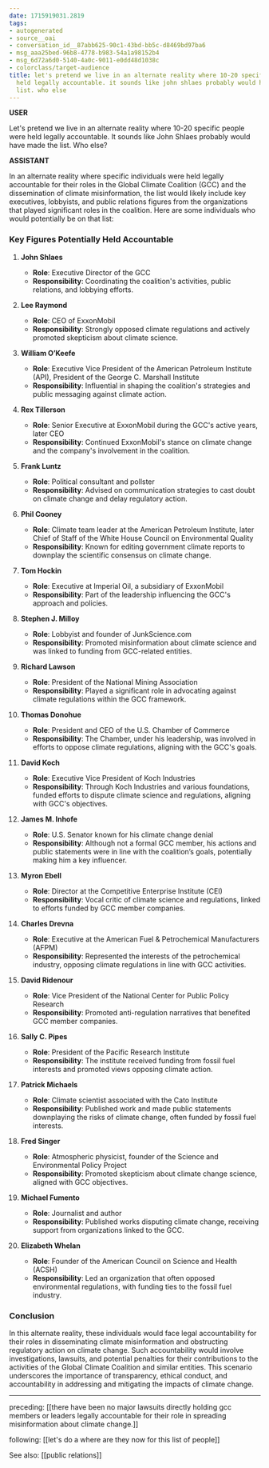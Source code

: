 ```yaml
---
date: 1715919031.2819
tags:
- autogenerated
- source__oai
- conversation_id__87abb625-90c1-43bd-bb5c-d8469bd97ba6
- msg_aaa25bed-96b8-4778-b983-54a1a98152b4
- msg_6d72a6d0-5140-4a0c-9011-e0dd48d1038c
- colorclass/target-audience
title: let's pretend we live in an alternate reality where 10-20 specific people were
  held legally accountable. it sounds like john shlaes probably would have made the
  list. who else
---
```


**USER**

Let's pretend we live in an alternate reality where 10-20 specific people were held legally accountable. It sounds like John Shlaes probably would have made the list. Who else?


**ASSISTANT**

In an alternate reality where specific individuals were held legally accountable for their roles in the Global Climate Coalition (GCC) and the dissemination of climate misinformation, the list would likely include key executives, lobbyists, and public relations figures from the organizations that played significant roles in the coalition. Here are some individuals who would potentially be on that list:

### Key Figures Potentially Held Accountable

1. **John Shlaes**
   - **Role**: Executive Director of the GCC
   - **Responsibility**: Coordinating the coalition's activities, public relations, and lobbying efforts.

2. **Lee Raymond**
   - **Role**: CEO of ExxonMobil
   - **Responsibility**: Strongly opposed climate regulations and actively promoted skepticism about climate science.

3. **William O’Keefe**
   - **Role**: Executive Vice President of the American Petroleum Institute (API), President of the George C. Marshall Institute
   - **Responsibility**: Influential in shaping the coalition's strategies and public messaging against climate action.

4. **Rex Tillerson**
   - **Role**: Senior Executive at ExxonMobil during the GCC's active years, later CEO
   - **Responsibility**: Continued ExxonMobil's stance on climate change and the company's involvement in the coalition.

5. **Frank Luntz**
   - **Role**: Political consultant and pollster
   - **Responsibility**: Advised on communication strategies to cast doubt on climate change and delay regulatory action.

6. **Phil Cooney**
   - **Role**: Climate team leader at the American Petroleum Institute, later Chief of Staff of the White House Council on Environmental Quality
   - **Responsibility**: Known for editing government climate reports to downplay the scientific consensus on climate change.

7. **Tom Hockin**
   - **Role**: Executive at Imperial Oil, a subsidiary of ExxonMobil
   - **Responsibility**: Part of the leadership influencing the GCC's approach and policies.

8. **Stephen J. Milloy**
   - **Role**: Lobbyist and founder of JunkScience.com
   - **Responsibility**: Promoted misinformation about climate science and was linked to funding from GCC-related entities.

9. **Richard Lawson**
   - **Role**: President of the National Mining Association
   - **Responsibility**: Played a significant role in advocating against climate regulations within the GCC framework.

10. **Thomas Donohue**
    - **Role**: President and CEO of the U.S. Chamber of Commerce
    - **Responsibility**: The Chamber, under his leadership, was involved in efforts to oppose climate regulations, aligning with the GCC's goals.

11. **David Koch**
    - **Role**: Executive Vice President of Koch Industries
    - **Responsibility**: Through Koch Industries and various foundations, funded efforts to dispute climate science and regulations, aligning with GCC's objectives.

12. **James M. Inhofe**
    - **Role**: U.S. Senator known for his climate change denial
    - **Responsibility**: Although not a formal GCC member, his actions and public statements were in line with the coalition’s goals, potentially making him a key influencer.

13. **Myron Ebell**
    - **Role**: Director at the Competitive Enterprise Institute (CEI)
    - **Responsibility**: Vocal critic of climate science and regulations, linked to efforts funded by GCC member companies.

14. **Charles Drevna**
    - **Role**: Executive at the American Fuel & Petrochemical Manufacturers (AFPM)
    - **Responsibility**: Represented the interests of the petrochemical industry, opposing climate regulations in line with GCC activities.

15. **David Ridenour**
    - **Role**: Vice President of the National Center for Public Policy Research
    - **Responsibility**: Promoted anti-regulation narratives that benefited GCC member companies.

16. **Sally C. Pipes**
    - **Role**: President of the Pacific Research Institute
    - **Responsibility**: The institute received funding from fossil fuel interests and promoted views opposing climate action.

17. **Patrick Michaels**
    - **Role**: Climate scientist associated with the Cato Institute
    - **Responsibility**: Published work and made public statements downplaying the risks of climate change, often funded by fossil fuel interests.

18. **Fred Singer**
    - **Role**: Atmospheric physicist, founder of the Science and Environmental Policy Project
    - **Responsibility**: Promoted skepticism about climate change science, aligned with GCC objectives.

19. **Michael Fumento**
    - **Role**: Journalist and author
    - **Responsibility**: Published works disputing climate change, receiving support from organizations linked to the GCC.

20. **Elizabeth Whelan**
    - **Role**: Founder of the American Council on Science and Health (ACSH)
    - **Responsibility**: Led an organization that often opposed environmental regulations, with funding ties to the fossil fuel industry.

### Conclusion

In this alternate reality, these individuals would face legal accountability for their roles in disseminating climate misinformation and obstructing regulatory action on climate change. Such accountability would involve investigations, lawsuits, and potential penalties for their contributions to the activities of the Global Climate Coalition and similar entities. This scenario underscores the importance of transparency, ethical conduct, and accountability in addressing and mitigating the impacts of climate change.


---

preceding: [[there have been no major lawsuits directly holding gcc members or leaders legally accountable for their role in spreading misinformation about climate change.]]  


following: [[let's do a where are they now for this list of people]]

See also: [[public relations]]